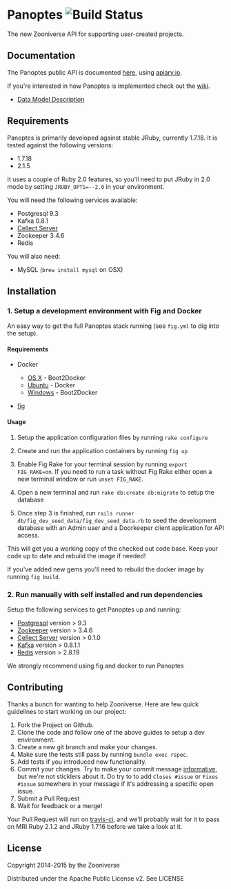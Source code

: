 # Panoptes ![Build Status](https://travis-ci.org/zooniverse/Panoptes.svg?branch=master)

The new Zooniverse API for supporting user-created projects.

## Documentation

The Panoptes public API is documented [here](http://docs.panoptes.apiary.io), using [apiary.io](http://apiary.io).

If you're interested in how Panoptes is implemented check out the [wiki](https://github.com/zooniverse/Panoptes/wiki).

* [Data Model Description](https://github.com/zooniverse/Panoptes/wiki/DataModel)

## Requirements

Panoptes is primarily developed against stable JRuby, currently 1.7.18. It is tested against the following versions:

* 1.7.18
* 2.1.5

It uses a couple of Ruby 2.0 features, so you'll need to put JRuby in 2.0 mode by setting `JRUBY_OPTS=--2.0` in your environment.

You will need the following services available:

* Postgresql 9.3
* Kafka 0.8.1
* [Cellect Server](https://github.com/zooniverse/Cellect)
* Zookeeper 3.4.6
* Redis

You will also need:

* MySQL (`brew install mysql` on OSX)

## Installation

### 1. Setup a development environment with Fig and Docker

An easy way to get the full Panoptes stack running (see `fig.yml` to dig into the setup).

#### Requirements

* Docker
  * [OS X](https://docs.docker.com/installation/mac/) - Boot2Docker
  * [Ubuntu](https://docs.docker.com/installation/ubuntulinux/) - Docker
  * [Windows](http://docs.docker.com/installation/windows/) - Boot2Docker

* [fig](http://fig.sh)

#### Usage

1. Setup the application configuration files by running `rake configure`

2. Create and run the application containers by running `fig up`

3. Enable Fig Rake for your terminal session by running `export FIG_RAKE=on`. If you need to run a task without Fig Rake either open a new terminal window or run `unset FIG_RAKE`.

4. Open a new terminal and run `rake db:create db:migrate` to setup the database

5. Once step 3 is finished, run `rails runner db/fig_dev_seed_data/fig_dev_seed_data.rb` to seed the development database with an Admin user and a Doorkeeper client application for API access.

This will get you a working copy of the checked out code base. Keep your code up to date and rebuild the image if needed!

If you've added new gems you'll need to rebuild the docker image by running `fig build`.

### 2. Run manually with self installed and run dependencies

Setup the following services to get Panoptes up and running:

* [Postgresql](http://postgresql.org) version > 9.3
* [Zookeeper](http://zookeeper.apache.org) version > 3.4.6
* [Cellect Server](https://github.com/zooniverse/Cellect) version > 0.1.0
* [Kafka](http://kafka.apache.org) version > 0.8.1.1
* [Redis](http://redis.io) version > 2.8.19

We strongly recommend using fig and docker to run Panoptes

## Contributing

Thanks a bunch for wanting to help Zooniverse. Here are few quick guidelines to start working on our project:

1. Fork the Project on Github.
2. Clone the code and follow one of the above guides to setup a dev environment.
3. Create a new git branch and make your changes.
4. Make sure the tests still pass by running `bundle exec rspec`.
5. Add tests if you introduced new functionality.
6. Commit your changes. Try to make your commit message [informative](http://tbaggery.com/2008/04/19/a-note-about-git-commit-messages.html), but we're not sticklers about it. Do try to to add `Closes #issue` or `Fixes #issue` somewhere in your message if it's addressing a specific open issue.
7. Submit a Pull Request
8. Wait for feedback or a merge!

Your Pull Request will run on [travis-ci](https://travis-ci.org/zooniverse/Panoptes), and we'll probably wait for it to pass on MRI Ruby 2.1.2 and JRuby 1.7.16 before we take a look at it.

## License

Copyright 2014-2015 by the Zooniverse

Distributed under the Apache Public License v2. See LICENSE

